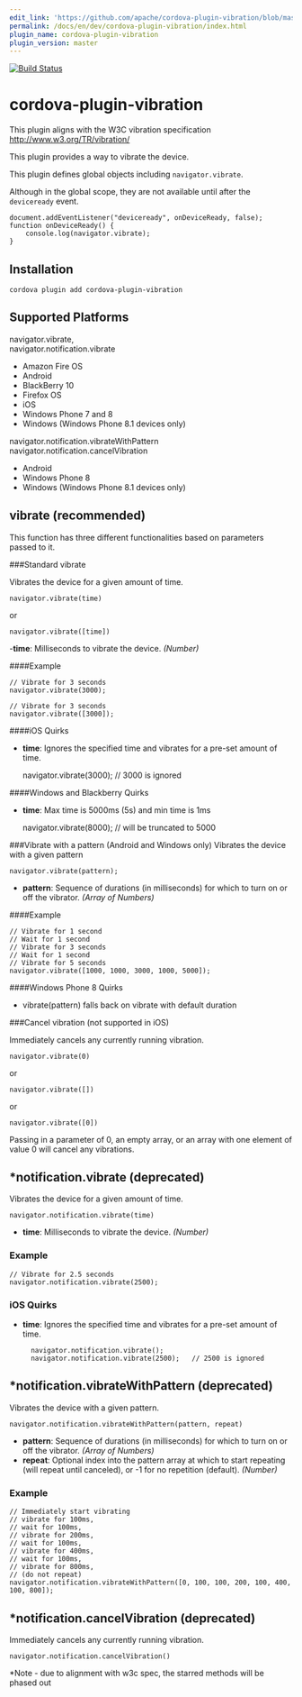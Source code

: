 ```yaml
---
edit_link: 'https://github.com/apache/cordova-plugin-vibration/blob/master/README.md'
permalink: /docs/en/dev/cordova-plugin-vibration/index.html
plugin_name: cordova-plugin-vibration
plugin_version: master
---
```


<!--
# license: Licensed to the Apache Software Foundation (ASF) under one
#         or more contributor license agreements.  See the NOTICE file
#         distributed with this work for additional information
#         regarding copyright ownership.  The ASF licenses this file
#         to you under the Apache License, Version 2.0 (the
#         "License"); you may not use this file except in compliance
#         with the License.  You may obtain a copy of the License at
#
#           http://www.apache.org/licenses/LICENSE-2.0
#
#         Unless required by applicable law or agreed to in writing,
#         software distributed under the License is distributed on an
#         "AS IS" BASIS, WITHOUT WARRANTIES OR CONDITIONS OF ANY
#         KIND, either express or implied.  See the License for the
#         specific language governing permissions and limitations
#         under the License.
-->

[![Build Status](https://travis-ci.org/apache/cordova-plugin-vibration.svg?branch=master)](https://travis-ci.org/apache/cordova-plugin-vibration)

# cordova-plugin-vibration

This plugin aligns with the W3C vibration specification http://www.w3.org/TR/vibration/

This plugin provides a way to vibrate the device.

This plugin defines global objects including `navigator.vibrate`.

Although in the global scope, they are not available until after the `deviceready` event.

    document.addEventListener("deviceready", onDeviceReady, false);
    function onDeviceReady() {
        console.log(navigator.vibrate);
    }

## Installation

    cordova plugin add cordova-plugin-vibration

## Supported Platforms

navigator.vibrate,<br />
navigator.notification.vibrate
- Amazon Fire OS
- Android
- BlackBerry 10
- Firefox OS
- iOS
- Windows Phone 7 and 8
- Windows (Windows Phone 8.1 devices only)

navigator.notification.vibrateWithPattern<br />
navigator.notification.cancelVibration
- Android
- Windows Phone 8
- Windows (Windows Phone 8.1 devices only)

## vibrate (recommended)

This function has three different functionalities based on parameters passed to it.

###Standard vibrate

Vibrates the device for a given amount of time.

    navigator.vibrate(time)

or

    navigator.vibrate([time])


-__time__: Milliseconds to vibrate the device. _(Number)_

####Example

    // Vibrate for 3 seconds
    navigator.vibrate(3000);

    // Vibrate for 3 seconds
    navigator.vibrate([3000]);

####iOS Quirks

- __time__: Ignores the specified time and vibrates for a pre-set amount of time.

    navigator.vibrate(3000); // 3000 is ignored

####Windows and Blackberry Quirks

- __time__: Max time is 5000ms (5s) and min time is 1ms

    navigator.vibrate(8000); // will be truncated to 5000

###Vibrate with a pattern (Android and Windows only)
Vibrates the device with a given pattern

    navigator.vibrate(pattern);   

- __pattern__: Sequence of durations (in milliseconds) for which to turn on or off the vibrator. _(Array of Numbers)_

####Example

    // Vibrate for 1 second
    // Wait for 1 second
    // Vibrate for 3 seconds
    // Wait for 1 second
    // Vibrate for 5 seconds
    navigator.vibrate([1000, 1000, 3000, 1000, 5000]);

####Windows Phone 8 Quirks

- vibrate(pattern) falls back on vibrate with default duration

###Cancel vibration (not supported in iOS)

Immediately cancels any currently running vibration.

    navigator.vibrate(0)

or

    navigator.vibrate([])

or

    navigator.vibrate([0])

Passing in a parameter of 0, an empty array, or an array with one element of value 0 will cancel any vibrations.

## *notification.vibrate (deprecated)

Vibrates the device for a given amount of time.

    navigator.notification.vibrate(time)

- __time__: Milliseconds to vibrate the device. _(Number)_

### Example

    // Vibrate for 2.5 seconds
    navigator.notification.vibrate(2500);

### iOS Quirks

- __time__: Ignores the specified time and vibrates for a pre-set amount of time.

        navigator.notification.vibrate();
        navigator.notification.vibrate(2500);   // 2500 is ignored

## *notification.vibrateWithPattern (deprecated)

Vibrates the device with a given pattern.

    navigator.notification.vibrateWithPattern(pattern, repeat)

- __pattern__: Sequence of durations (in milliseconds) for which to turn on or off the vibrator. _(Array of Numbers)_
- __repeat__: Optional index into the pattern array at which to start repeating (will repeat until canceled), or -1 for no repetition (default). _(Number)_

### Example

    // Immediately start vibrating
    // vibrate for 100ms,
    // wait for 100ms,
    // vibrate for 200ms,
    // wait for 100ms,
    // vibrate for 400ms,
    // wait for 100ms,
    // vibrate for 800ms,
    // (do not repeat)
    navigator.notification.vibrateWithPattern([0, 100, 100, 200, 100, 400, 100, 800]);

## *notification.cancelVibration (deprecated)

Immediately cancels any currently running vibration.

    navigator.notification.cancelVibration()

*Note - due to alignment with w3c spec, the starred methods will be phased out